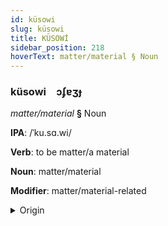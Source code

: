 ```yaml
---
id: küsowi
slug: küsowi
title: KÜSOWİ
sidebar_position: 218
hoverText: matter/material § Noun
---
```


### küsowi&emsp;<span kind="abugida">ɔʄɐʒɟ</span>

*matter/material* **§** Noun

**IPA**: /ˈku.sɑ.wi/

**Verb**: to be matter/a material

**Noun**: matter/material

**Modifier**: matter/material-related

<details>
    <summary>Origin</summary>
    Amharic ቁሳዊ k’usawī /kʼusawi/<br/>
    <em>Afroasiatic Language Family</em>
</details>